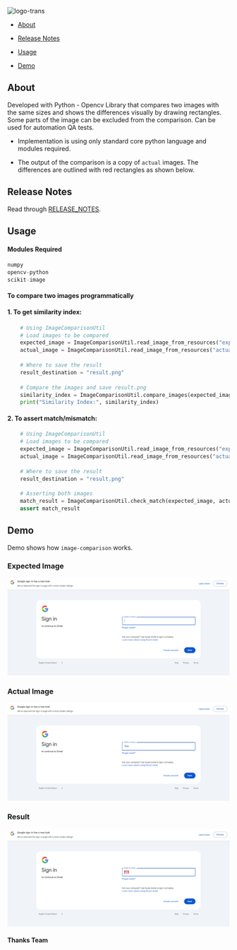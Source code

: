 

![logo-trans](https://user-images.githubusercontent.com/16310793/42029324-df117c42-7ad7-11e8-8d3e-9c6cd8822d6c.png)

*   [About](#about)

*   [Release Notes](#release-notes)

*   [Usage](#usage)

*   [Demo](#demo)

## About
Developed with Python - Opencv Library that compares two images with the same sizes and shows the differences visually by drawing rectangles. Some parts of the image can be excluded from the comparison. Can be used for automation QA tests. 

*   Implementation is using only standard core python language and modules required.

*   The output of the comparison is a copy of `actual` images. The differences are outlined with red rectangles as shown below.

## Release Notes

Read through [RELEASE_NOTES](RELEASE_NOTES.md).

## Usage

#### Modules Required
```python
numpy
opencv-python
scikit-image
```

#### To compare two images programmatically
#### 1. To get similarity index:
```python
    # Using ImageComparisonUtil
    # Load images to be compared
    expected_image = ImageComparisonUtil.read_image_from_resources("expected.png")
    actual_image = ImageComparisonUtil.read_image_from_resources("actual.png")
    
    # Where to save the result 
    result_destination = "result.png"
    
    # Compare the images and save result.png
    similarity_index = ImageComparisonUtil.compare_images(expected_image, actual_image, result_destination)
    print("Similarity Index:", similarity_index)
```

#### 2. To assert match/mismatch:
```python
    # Using ImageComparisonUtil
    # Load images to be compared
    expected_image = ImageComparisonUtil.read_image_from_resources("expected.png")
    actual_image = ImageComparisonUtil.read_image_from_resources("actual.png")
    
    # Where to save the result 
    result_destination = "result.png"
    
    # Asserting both images
    match_result = ImageComparisonUtil.check_match(expected_image, actual_image)
    assert match_result
```

## Demo
Demo shows how `image-comparison` works.

### Expected Image
![expected](https://github.com/BASILAHAMED/visual-comparison/blob/main/images/expected.png)

### Actual Image
![actual](https://github.com/BASILAHAMED/visual-comparison/blob/main/images/actual.png)

### Result
![result](https://github.com/BASILAHAMED/visual-comparison/blob/main/images/result.png)

#### Thanks Team
